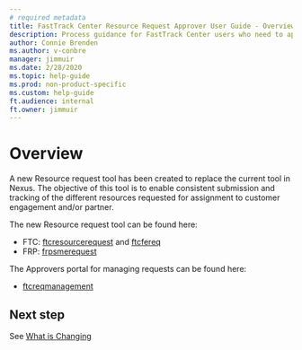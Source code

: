 ```yaml
---
# required metadata
title: FastTrack Center Resource Request Approver User Guide - Overview
description: Process guidance for FastTrack Center users who need to approve resources.
author: Connie Brenden
ms.author: v-conbre
manager: jimmuir
ms.date: 2/28/2020
ms.topic: help-guide
ms.prod: non-product-specific
ms.custom: help-guide
ft.audience: internal
ft.owner: jimmuir
---
```

# Overview

A new Resource request tool has been created to replace the current tool in Nexus. The objective of this tool is to enable consistent submission and tracking of the different resources requested for assignment to customer engagement and/or partner.  

The new Resource request tool can be found here:

- FTC: [ftcresourcerequest](https://aka.ms/ftcreqmanagement) and [ftcfereq](https://aka.ms/ftcfereq)
- FRP: [frpsmerequest](https://aka.ms/frpsmerequest)

The Approvers portal for managing requests can be found here:

- [ftcreqmanagement](https://aka.ms/ftcreqmanagement)

## Next step

See [What is Changing](what-is-changing.md)